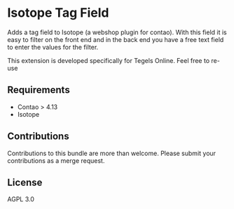 # Isotope Tag Field

Adds a tag field to Isotope (a webshop plugin for contao). With this field it is easy to filter on the front end 
and in the back end you have a free text field to enter the values for the filter.

This extension is developed specifically for Tegels Online. Feel free to re-use

## Requirements

* Contao > 4.13
* Isotope

## Contributions

Contributions to this bundle are more than welcome. Please submit your contributions as a merge request.

## License

AGPL 3.0

